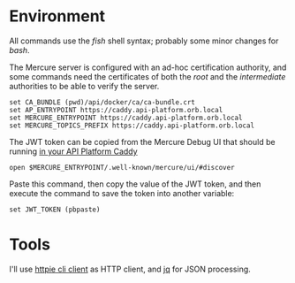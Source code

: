 # Environment
All commands use the _fish_ shell syntax; probably some minor changes for _bash_.

The Mercure server is configured with an ad-hoc certification authority, and some commands need the certificates of both the _root_ and the _intermediate_ authorities to be able to verify the server.
```shell (fish)
set CA_BUNDLE (pwd)/api/docker/ca/ca-bundle.crt
set AP_ENTRYPOINT https://caddy.api-platform.orb.local
set MERCURE_ENTRYPOINT https://caddy.api-platform.orb.local
set MERCURE_TOPICS_PREFIX https://caddy.api-platform.orb.local
```
The JWT token can be copied from the Mercure Debug UI that should be running [in your API Platform Caddy](https://caddy.api-platform.orb.local/.well-known/mercure/ui/#discover)
```shell
open $MERCURE_ENTRYPOINT/.well-known/mercure/ui/#discover
```
Paste this command, then copy the value of the JWT token, and then execute the command to save the token into another variable:
```shell (fish)
set JWT_TOKEN (pbpaste)
```
# Tools
I'll use [httpie cli client](https://httpie.io/cli) as HTTP client, and [jq](https://jqlang.github.io/jq/) for JSON processing. 